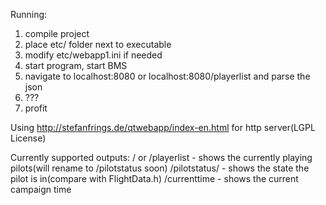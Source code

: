 Running:

1. compile project
2. place etc/ folder next to executable
3. modify etc/webapp1.ini if needed
4. start program, start BMS
5. navigate to localhost:8080 or localhost:8080/playerlist and parse the json
6. ???
7. profit


Using http://stefanfrings.de/qtwebapp/index-en.html for http server(LGPL License)

Currently supported outputs:
/ or /playerlist - shows the currently playing pilots(will rename to /pilotstatus soon)
/pilotstatus/<pilotname> - shows the state the pilot is in(compare with FlightData.h)
/currenttime - shows the current campaign time

